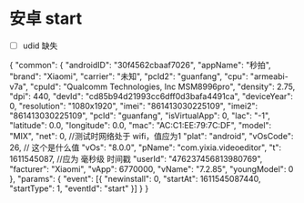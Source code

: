 # 安卓 start
- [ ] udid 缺失

{
	"common": {
		"androidID": "30f4562cbaaf7026",
		"appName": "秒拍",
		"brand": "Xiaomi",
		"carrier": "未知",
		"pcId2": "guanfang",
		"cpu": "armeabi-v7a",
		"cpuId": "Qualcomm Technologies, Inc MSM8996pro",
		"density": 2.75,
		"dpi": 440,
		"devId": "cd85b94d21993cc6dff0d3bafa4491ca",
		"deviceYear": 0,
		"resolution": "1080x1920",
		"imei": "861413030225109",
		"imei2": "861413030225109",
		"pcId": "guanfang",
		"isVirtualApp": 0,
		"lac": "-1",
		"latitude": 0.0,
		"longitude": 0.0,
		"mac": "AC:C1:EE:79:7C:DF",
		"model": "MIX",
		"net": 0,  //测试时网络处于 wifi，值应为1
		"plat": "android",
		"vOsCode": 26, 	// 这个是什么值
		"vOs": "8.0.0",
		"pName": "com.yixia.videoeditor",
		"t": 1611545087,  //应为 毫秒级 时间戳
		"userId": "476237456813980769",
		"facturer": "Xiaomi",
		"vApp": 6770000,
		"vName": "7.2.85",
		"youngModel": 0
	},
	"params": {
		"event": [{
			"newinstall": 0,
			"startAt": 1611545087440,
			"startType": 1,
			"eventId": "start"
		}]
	}
}